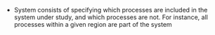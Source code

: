 - System consists of specifying which processes are included in the system under study, and which processes are not. For
  instance, all processes within a given region are part of the
  system